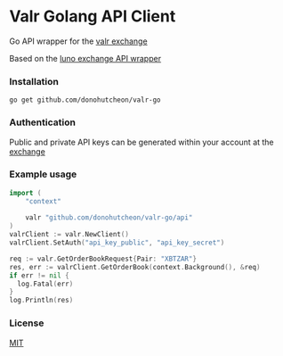 # Valr Golang API Client

Go API wrapper for the [valr exchange](https://www.valr.com)

Based on the [luno exchange API wrapper](https://github.com/luno/luno-go)

### Installation

```
go get github.com/donohutcheon/valr-go
```

### Authentication

Public and private API keys can be generated within your account at the [exchange](https://www.valr.com)

### Example usage

```go
import (
	"context"
	
	valr "github.com/donohutcheon/valr-go/api"
)
valrClient := valr.NewClient()
valrClient.SetAuth("api_key_public", "api_key_secret")

req := valr.GetOrderBookRequest{Pair: "XBTZAR"}
res, err := valrClient.GetOrderBook(context.Background(), &req)
if err != nil {
  log.Fatal(err)
}
log.Println(res)
```

### License

[MIT](https://github.com/i-norden/valr-go/blob/master/LICENSE)